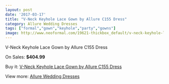 ```yaml
---
layout: post
date: '2017-03-17'
title: "V-Neck Keyhole Lace Gown by Allure C155 Dress"
category: Allure Wedding Dresses
tags: ["formal","gown","keyhole","party","gowns"]
image: http://www.neoformal.com/19621-thickbox_default/v-neck-keyhole-lace-gown-by-allure-c155-dress.jpg
---
```

V-Neck Keyhole Lace Gown by Allure C155 Dress

On Sales: **$404.99**
<a href="https://www.neoformal.com/en/allure-wedding-dresses-2014/6283-v-neck-keyhole-lace-gown-by-allure-c155-dress.html"><amp-img layout="responsive" width="600" height="600" src="//www.neoformal.com/19621-thickbox_default/v-neck-keyhole-lace-gown-by-allure-c155-dress.jpg" alt="V-Neck Keyhole Lace Gown by Allure C155 Dress 0" /></a>
<a href="https://www.neoformal.com/en/allure-wedding-dresses-2014/6283-v-neck-keyhole-lace-gown-by-allure-c155-dress.html"><amp-img layout="responsive" width="600" height="600" src="//www.neoformal.com/19623-thickbox_default/v-neck-keyhole-lace-gown-by-allure-c155-dress.jpg" alt="V-Neck Keyhole Lace Gown by Allure C155 Dress 1" /></a>
<a href="https://www.neoformal.com/en/allure-wedding-dresses-2014/6283-v-neck-keyhole-lace-gown-by-allure-c155-dress.html"><amp-img layout="responsive" width="600" height="600" src="//www.neoformal.com/19622-thickbox_default/v-neck-keyhole-lace-gown-by-allure-c155-dress.jpg" alt="V-Neck Keyhole Lace Gown by Allure C155 Dress 2" /></a>

Buy it: [V-Neck Keyhole Lace Gown by Allure C155 Dress](https://www.neoformal.com/en/allure-wedding-dresses-2014/6283-v-neck-keyhole-lace-gown-by-allure-c155-dress.html "V-Neck Keyhole Lace Gown by Allure C155 Dress")

View more: [Allure Wedding Dresses](https://www.neoformal.com/en/82-allure-wedding-dresses-2014 "Allure Wedding Dresses")